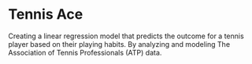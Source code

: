 # Tennis Ace
 Creating a linear regression model that predicts the outcome for a tennis player based on their playing habits. By analyzing and modeling The Association of Tennis Professionals (ATP) data.
